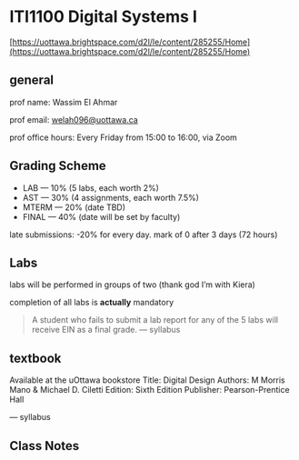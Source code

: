 # ITI1100 Digital Systems I

[https://uottawa.brightspace.com/d2l/le/content/285255/Home](https://uottawa.brightspace.com/d2l/le/content/285255/Home)

## general

prof name: Wassim El Ahmar

prof email: [welah096@uottawa.ca](mailto:welah096@uottawa.ca)

prof office hours: Every Friday from 15:00 to 16:00, via Zoom

## Grading Scheme

- LAB — 10% (5 labs, each worth 2%)
- AST — 30% (4 assignments, each worth 7.5%)
- MTERM — 20% (date TBD)
- FINAL — 40% (date will be set by faculty)

late submissions: -20% for every day. mark of 0 after 3 days (72 hours)

## Labs

labs will be performed in groups of two (thank god I’m with Kiera)

completion of all labs is **actually** mandatory

> A student who fails to submit a lab report for any of the 5 labs will receive EIN as a final grade. — syllabus
> 

## textbook

Available at the uOttawa bookstore
Title: Digital Design
Authors: M Morris Mano & Michael D. Ciletti
Edition: Sixth Edition
Publisher: Pearson-Prentice Hall

— syllabus

## Class Notes